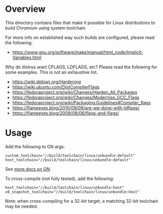 # Overview

This directory contains files that make it possible for Linux
distributions to build Chromium using system toolchain.

For more info on established way such builds are configured,
please read the following:

 - https://www.gnu.org/software/make/manual/html_node/Implicit-Variables.html

Why do distros want CFLAGS, LDFLAGS, etc? Please read the following
for some examples. This is not an exhaustive list.

 - https://wiki.debian.org/Hardening
 - https://wiki.ubuntu.com/DistCompilerFlags
 - https://fedoraproject.org/wiki/Changes/Harden_All_Packages
 - https://fedoraproject.org/wiki/Changes/Modernise_GCC_Flags
 - https://fedoraproject.org/wiki/Packaging:Guidelines#Compiler_flags
 - https://flameeyes.blog/2010/09/09/are-we-done-with-ldflags/
 - https://flameeyes.blog/2008/08/06/flags-and-flags/

# Usage

Add the following to GN args:

```
custom_toolchain="//build/toolchain/linux/unbundle:default"
host_toolchain="//build/toolchain/linux/unbundle:default"
```

See [more docs on GN](https://chromium.googlesource.com/chromium/src/+/master/tools/gn/docs/quick_start.md).

To cross-compile (not fully tested), add the following:

```
host_toolchain="//build/toolchain/linux/unbundle:host"
v8_snapshot_toolchain="//build/toolchain/linux/unbundle:host"
```

Note: when cross-compiling for a 32-bit target, a matching 32-bit toolchain
may be needed.
